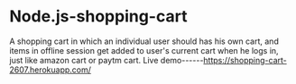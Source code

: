 # Node.js-shopping-cart 
A shopping cart in which an individual user should has his own cart, and items in offline session get added to user's current cart when he logs in, just like amazon cart or paytm cart.﻿
Live demo------https://shopping-cart-2607.herokuapp.com/
